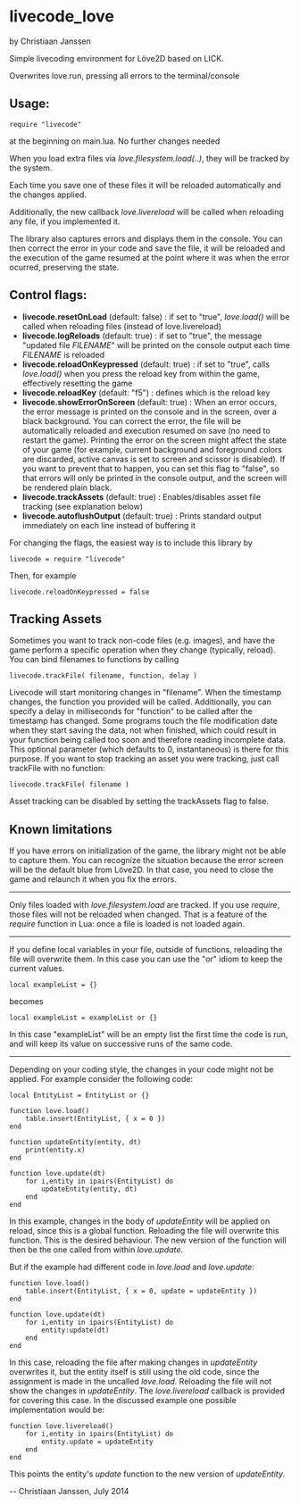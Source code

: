 livecode_love
=============
by Christiaan Janssen


Simple livecoding environment for Löve2D based on LICK.

Overwrites love.run, pressing all errors to the terminal/console


Usage:
------

	require "livecode" 

at the beginning on main.lua.  No further changes needed


When you load extra files via _love.filesystem.load(..)_, they will be tracked by the system.

Each time you save one of these files it will be reloaded automatically and the changes applied.

Additionally, the new callback _love.livereload_ will be called when reloading any file, if you implemented it. 

The library also captures errors and displays them in the console.  You can then correct the error in your code and save the file, it will be reloaded and the execution of the game resumed at the point where it was when the error ocurred, preserving the state.



Control flags:
--------------
 - **livecode.resetOnLoad** (default: false) :  if set to "true", _love.load()_ will be called when reloading files (instead of love.livereload)
 - **livecode.logReloads**  (default: true) :  if set to "true", the message "updated file _FILENAME_" will be printed on the console output each time _FILENAME_ is reloaded
 - **livecode.reloadOnKeypressed**  (default: true) :  if set to "true", calls _love.load()_ when you press the reload key from within the game, effectively resetting the game 
 - **livecode.reloadKey** (default: "f5") : defines which is the reload key
 - **livecode.showErrorOnScreen** (default: true) :  When an error occurs, the error message is printed on the console and in the screen, over a black background.  You can correct the error, the file will be automatically reloaded and execution resumed on save (no need to restart the game).  Printing the error on the screen might affect the state of your game (for example, current background and foreground colors are discarded, active canvas is set to screen and scissor is disabled). If you want to prevent that to happen, you can set this flag to "false", so that errors will only be printed in the console output, and the screen will be rendered plain black.
 - **livecode.trackAssets** (default: true) : Enables/disables asset file tracking (see explanation below)
 - **livecode.autoflushOutput** (default: true) : Prints standard output immediately on each line instead of buffering it

For changing the flags, the easiest way is to include this library by

	livecode = require "livecode"

Then, for example

	livecode.reloadOnKeypressed = false


Tracking Assets
---------------
Sometimes you want to track non-code files (e.g. images), and have the game perform a specific operation when they change (typically, reload).  You can bind filenames to functions by calling

	livecode.trackFile( filename, function, delay )

Livecode will start monitoring changes in "filename".  When the timestamp changes,
the function you provided will be called.  Additionally, you can specify a delay
in milliseconds for "function" to be called after the timestamp has changed. Some
programs touch the file modification date when they start saving the data, not when
finished, which could result in your function being called too soon and therefore
reading incomplete data.  This optional parameter (which defaults to 0, instantaneous)
is there for this purpose.
If you want to stop tracking an asset you were tracking, just call trackFile with no
function:

	livecode.trackFile( filename )

Asset tracking can be disabled by setting the trackAssets flag to false.



Known limitations
-----------------

If you have errors on initialization of the game, the library might not be able to capture them.  You can recognize the situation because the error screen will be the default blue from Löve2D.  In that case, you need to close the game and relaunch it when you fix the errors.

---
Only files loaded with _love.filesystem.load_ are tracked.  If you use _require_, those files will not be reloaded when changed.  That is a feature of the _require_ function in Lua: once a file is loaded is not loaded again.

---
If you define local variables in your file, outside of functions, reloading the file will overwrite them.  In this case you can use the "or" idiom to keep the current values.

	local exampleList = {}

becomes

	local exampleList = exampleList or {}

In this case "exampleList" will be an empty list the first time the code is run, and will keep its value on successive runs of the same code.

---
Depending on your coding style, the changes in your code might not be applied.  For example consider the following code:

	local EntityList = EntityList or {}

	function love.load()
		table.insert(EntityList, { x = 0 })
	end

	function updateEntity(entity, dt)
		print(entity.x)
	end

	function love.update(dt)
		for i,entity in ipairs(EntityList) do
			updateEntity(entity, dt)
		end
	end

In this example, changes in the body of _updateEntity_ will be applied on reload, since this is a global function.  Reloading the file will overwrite this function.  This is the desired behaviour.  The new version of the function will then be the one called from within _love.update_.

But if the example had different code in _love.load_ and _love.update_:

	function love.load()
		table.insert(EntityList, { x = 0, update = updateEntity })
	end

	function love.update(dt)
		for i,entity in ipairs(EntityList) do
			entity:update(dt)
		end
	end

In this case, reloading the file after making changes in _updateEntity_ overwrites it, but the entity itself is still using the old code, since the assignment is made in the uncalled _love.load_.  Reloading the file will not show the changes in _updateEntity_.
The _love.livereload_ callback is provided for covering this case. In the discussed example one possible implementation would be:

	function love.livereload()
		for i,entity in ipairs(EntityList) do
			entity.update = updateEntity
		end
	end

This points the entity's _update_ function to the new version of _updateEntity_.

-- Christiaan Janssen, July 2014
